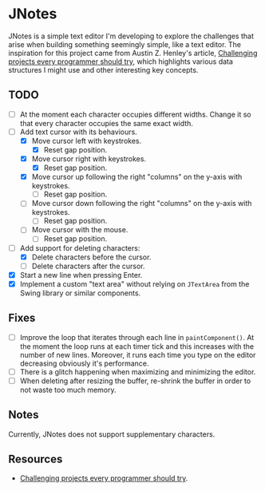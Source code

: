 # JNotes
JNotes is a simple text editor I'm developing to explore the challenges that arise when building something seemingly simple, like a text editor. The inspiration for this project came from Austin Z. Henley's article, [Challenging projects every programmer should try](https://austinhenley.com/blog/challengingprojects.html), which highlights various data structures I might use and other interesting key concepts.

## TODO
- [ ] At the moment each character occupies different widths. Change it so that every character occupies the same exact width.
- [ ] Add text cursor with its behaviours.
  - [x] Move cursor left with keystrokes.
    - [x] Reset gap position.
  - [x] Move cursor right with keystrokes.
    - [x] Reset gap position.
  - [x] Move cursor up following the right "columns" on the y-axis with keystrokes.
    - [ ] Reset gap position.
  - [ ] Move cursor down following the right "columns" on the y-axis with keystrokes.
    - [ ] Reset gap position.
  - [ ] Move cursor with the mouse.
    - [ ] Reset gap position.
- [ ] Add support for deleting characters:
  - [x] Delete characters before the cursor.
  - [ ] Delete characters after the cursor.
- [x] Start a new line when pressing Enter.
- [x] Implement a custom "text area" without relying on `JTextArea` from the Swing library or similar components.

## Fixes
- [ ] Improve the loop that iterates through each line in `paintComponent()`. At the moment the loop runs at each timer tick and this increases with the number of new lines.
    Moreover, it runs each time you type on the editor decreasing obviously it's performance.
- [ ] There is a glitch happening when maximizing and minimizing the editor.
- [ ] When deleting after resizing the buffer, re-shrink the buffer in order to not waste too much memory.

## Notes
Currently, JNotes does not support supplementary characters.

## Resources
- [Challenging projects every programmer should try](https://austinhenley.com/blog/challengingprojects.html).